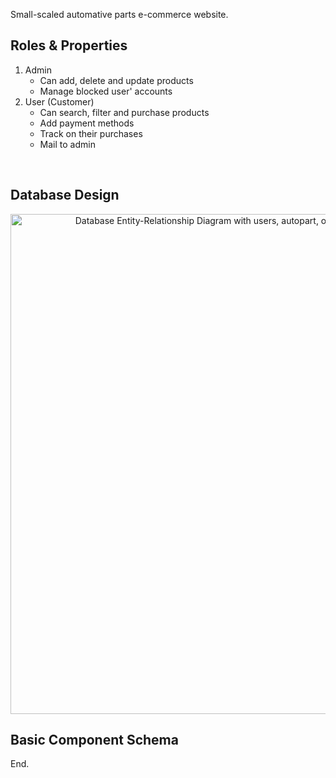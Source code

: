 
Small-scaled automative parts e-commerce website.
<br>
## Roles & Properties
<ol>
  <li> Admin
    <ul>
      <li>Can add, delete and update products</li>
      <li>Manage blocked user' accounts</li>
    </ul>
  </li>
  <li> User (Customer)
    <ul>
      <li>Can search, filter and purchase products</li>
      <li>Add payment methods</li>
      <li>Track on their purchases</li>
      <li>Mail to admin</li>
    </ul>
  </li>
</ol>
<br>

## Database Design

<p align="center">
  <img src="https://github.com/elifnurafsar/xxx/assets/60623941/4eacc678-282f-4e4d-971a-e0ef967b06dc" width="800" alt="Database Entity-Relationship Diagram with users, autopart, orders and creditcardinfo tables."/>
</p>


## Basic Component Schema

End.